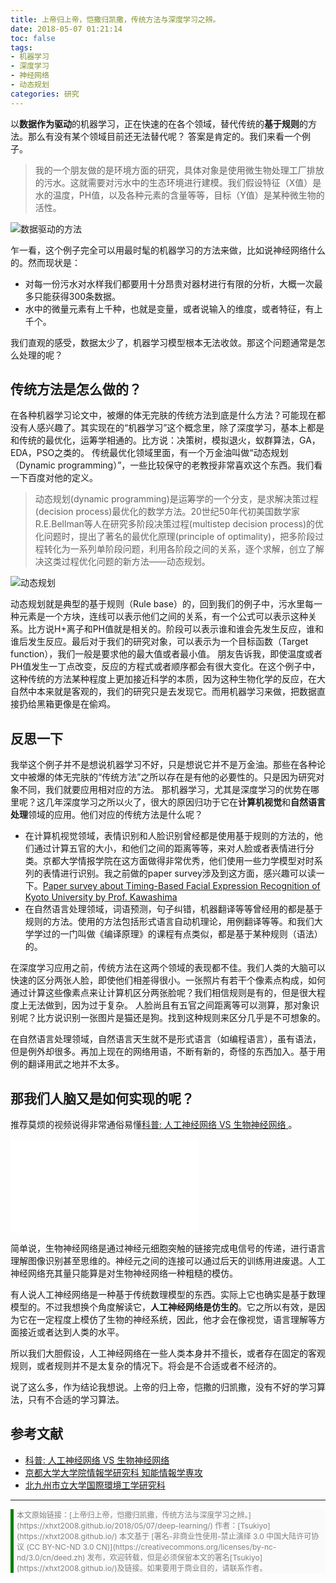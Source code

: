 ```yaml
---
title: 上帝归上帝，恺撒归凯撒，传统方法与深度学习之辨。
date: 2018-05-07 01:21:14
toc: false
tags: 
- 机器学习
- 深度学习
- 神经网络
- 动态规划
categories: 研究
---
```

<script type="text/javascript" language="javascript">   
function iFrameHeight() {   
var ifm= document.getElementById("iframepage");   
var subWeb = document.frames ? document.frames["iframepage"].document : ifm.contentDocument;   
if(ifm != null && subWeb != null) {
   ifm.height = subWeb.body.scrollHeight;
   ifm.width = subWeb.body.scrollWidth;
}   
}   
</script>
以**数据作为驱动**的机器学习，正在快速的在各个领域，替代传统的**基于规则**的方法。那么有没有某个领域目前还无法替代呢？
答案是肯定的。我们来看一个例子。
> 我的一个朋友做的是环境方面的研究，具体对象是使用微生物处理工厂排放的污水。这就需要对污水中的生态环境进行建模。我们假设特征（X值）是水的温度，PH值，以及各种元素的含量等等，目标（Y值）是某种微生物的活性。
<!-- more -->
![数据驱动的方法](http://oonaavjvi.bkt.clouddn.com/CVD02.png)

乍一看，这个例子完全可以用最时髦的机器学习的方法来做，比如说神经网络什么的。然而现状是：
- 对每一份污水对水样我们都要用十分昂贵对器材进行有限的分析，大概一次最多只能获得300条数据。
- 水中的微量元素有上千种，也就是变量，或者说输入的维度，或者特征，有上千个。

我们直观的感受，数据太少了，机器学习模型根本无法收敛。那这个问题通常是怎么处理的呢？

## 传统方法是怎么做的？
在各种机器学习论文中，被爆的体无完肤的传统方法到底是什么方法？可能现在都没有人感兴趣了。其实现在的“机器学习”这个概念里，除了深度学习，基本上都是和传统的最优化，运筹学相通的。比方说：决策树，模拟退火，蚁群算法，GA，EDA，PSO之类的。
传统最优化领域里面，有一个万金油叫做“动态规划（Dynamic programming）”，一些比较保守的老教授非常喜欢这个东西。我们看一下百度对他的定义。
> 动态规划(dynamic programming)是运筹学的一个分支，是求解决策过程(decision process)最优化的数学方法。20世纪50年代初美国数学家R.E.Bellman等人在研究多阶段决策过程(multistep decision process)的优化问题时，提出了著名的最优化原理(principle of optimality)，把多阶段过程转化为一系列单阶段问题，利用各阶段之间的关系，逐个求解，创立了解决这类过程优化问题的新方法——动态规划。

![动态规划](http://oonaavjvi.bkt.clouddn.com/CVD03.jpg)

动态规划就是典型的基于规则（Rule base）的，回到我们的例子中，污水里每一种元素是一个方块，连线可以表示他们之间的关系，有一个公式可以表示这种关系。比方说H+离子和PH值就是相关的。阶段可以表示谁和谁会先发生反应，谁和谁后发生反应。最后对于我们的研究对象，可以表示为一个目标函数（Target function），我们一般是要求他的最大值或者最小值。
朋友告诉我，即使温度或者PH值发生一丁点改变，反应的方程式或者顺序都会有很大变化。在这个例子中，这种传统的方法某种程度上更加接近科学的本质，因为这种生物化学的反应，在大自然中本来就是客观的，我们的研究只是去发现它。而用机器学习来做，把数据直接扔给黑箱更像是在偷鸡。

## 反思一下
我举这个例子并不是想说机器学习不好，只是想说它并不是万金油。那些在各种论文中被爆的体无完肤的“传统方法”之所以存在是有他的必要性的。只是因为研究对象不同，我们就要应用相对应的方法。
那机器学习，尤其是深度学习的优势在哪里呢？这几年深度学习之所以火了，很大的原因归功于它在**计算机视觉**和**自然语言处理**领域的应用。他们对应的传统方法是什么呢？
- 在计算机视觉领域，表情识别和人脸识别曾经都是使用基于规则的方法的，他们通过计算五官的大小，和他们之间的距离等等，来对人脸或者表情进行分类。京都大学情报学院在这方面做得非常优秀，他们使用一些力学模型对时系列的表情进行识别。我之前做的paper survey涉及到这方面，感兴趣可以读一下。[Paper survey about Timing-Based Facial Expression Recognition of Kyoto University by Prof. Kawashima](https://xhxt2008.github.io/2017/11/22/paper-survey-kyoto/)
- 在自然语言处理领域，词语预测，句子纠错，机器翻译等等曾经用的都是基于规则的方法。使用的方法包括形式语言自动机理论，用例翻译等等。和我们大学学过的一门叫做《编译原理》的课程有点类似，都是基于某种规则（语法）的。

在深度学习应用之前，传统方法在这两个领域的表现都不佳。我们人类的大脑可以快速的区分两张人脸，即使他们相差得很小。一张照片有若干个像素点构成，如何通过计算这些像素点来让计算机区分两张脸呢？我们相信规则是有的，但是很大程度上无法做到，因为过于复杂。
人脸尚且有五官之间距离等可以测算，那对象识别呢？比方说识别一张图片是猫还是狗。找到这种规则来区分几乎是不可想象的。

在自然语言处理领域，自然语言天生就不是形式语言（如编程语言），虽有语法，但是例外却很多。再加上现在的网络用语，不断有新的，奇怪的东西加入。基于用例的翻译用武之地并不太多。

## 那我们人脑又是如何实现的呢？
推荐莫烦的视频说得非常通俗易懂[科普: 人工神经网络 VS 生物神经网络
](https://www.bilibili.com/video/av15997699)。
<iframe src="//player.bilibili.com/player.html?aid=16938887&cid=27691025&page=1" id="iframepage" scrolling="no" border="0" frameborder="no" framespacing="0" allowfullscreen="true" onload="iFrameHeight()" > </iframe>

简单说，生物神经网络是通过神经元细胞突触的链接完成电信号的传递，进行语言理解图像识别甚至思维的。神经元之间的连接可以通过后天的训练用进废退。人工神经网络充其量只能算是对生物神经网络一种粗糙的模仿。

有人说人工神经网络是一种基于传统数理模型的东西。实际上它也确实是基于数理模型的。不过我想换个角度解读它，**人工神经网络是仿生的**。它之所以有效，是因为它在一定程度上模仿了生物的神经系统，因此，他才会在像视觉，语言理解等方面接近或者达到人类的水平。

所以我们大胆假设，人工神经网络在一些人类本身并不擅长，或者存在固定的客观规则，或者规则并不是太复杂的情况下。将会是不合适或者不经济的。

说了这么多，作为结论我想说。上帝的归上帝，恺撒的归凯撒，没有不好的学习算法，只有不合适的学习算法。

## 参考文献
- [科普: 人工神经网络 VS 生物神经网络](https://www.bilibili.com/video/av15997699)
- [京都大学大学院情報学研究科 知能情報学専攻](http://vision.kuee.kyoto-u.ac.jp/~hiroaki/index-j.html)
- [北九州市立大学国際環境工学研究科](https://www.kitakyu-u.ac.jp/subject/graduate/env/)

---

<p style="border-left-color:#008000; border-left-style: solid; border-left-width: 5px; background-color:#fafafa; padding-left:5px;"><span style="color: #808080; font-size: 12px;">本文原始链接：[上帝归上帝，恺撒归凯撒，传统方法与深度学习之辨。](https://xhxt2008.github.io/2018/05/07/deep-learning/)    
作者：[Tsukiyo](https://xhxt2008.github.io/)    
本文基于 [署名-非商业性使用-禁止演绎 3.0 中国大陆许可协议 (CC BY-NC-ND 3.0 CN)](https://creativecommons.org/licenses/by-nc-nd/3.0/cn/deed.zh) 发布，欢迎转载，但是必须保留本文的署名[Tsukiyo](https://xhxt2008.github.io/)及链接。如果要用于商业目的，请联系作者。
</span></p>